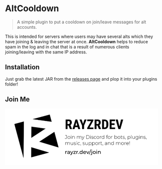 # AltCooldown

> A simple plugin to put a cooldown on join/leave messages for alt accounts.

This is intended for servers where users may have several alts which they have joining & leaving the server at once. **AltCooldown** helps to reduce spam in the log and in chat that is a result of numerous clients joining/leaving with the same IP address.

## Installation

Just grab the latest JAR from the [releases page](https://github.com/Rayzr522/AltCooldown/releases) and plop it into your plugins folder!

## Join Me

[![Discord Badge](https://github.com/Rayzr522/ProjectResources/raw/master/RayzrDev/badge-small.png)](https://rayzr.dev/join)
